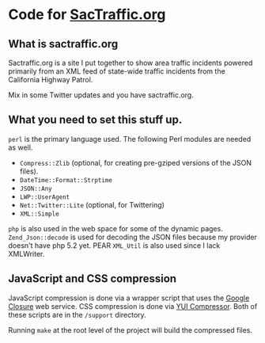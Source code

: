 Code for [SacTraffic.org](http://www.sactraffic.org)
=====

What is sactraffic.org
-----

Sactraffic.org is a site I put together to show area traffic incidents powered primarily from an XML feed of state-wide traffic incidents from the California Highway Patrol.

Mix in some Twitter updates and you have sactraffic.org.

What you need to set this stuff up.
-----

`perl` is the primary language used. The following Perl modules are needed as well.

* `Compress::Zlib` (optional, for creating pre-gziped versions of the JSON files).
* `DateTime::Format::Strptime`
* `JSON::Any`
* `LWP::UserAgent`
* `Net::Twitter::Lite` (optional, for Twittering)
* `XML::Simple`

`php` is also used in the web space for some of the dynamic pages.  `Zend_Json::decode` is used for decoding the JSON files because my provider doesn't have php 5.2 yet.  PEAR `XML_Util` is also used since I lack XMLWriter.

JavaScript and CSS compression
-----

JavaScript compression is done via a wrapper script that uses the [Google Closure](http://code.google.com/closure/) web service.  CSS compression is done via [YUI Compressor](http://developer.yahoo.com/yui/compressor/).  Both of these scripts are in the `/support` directory.

Running `make` at the root level of the project will build the compressed files.
